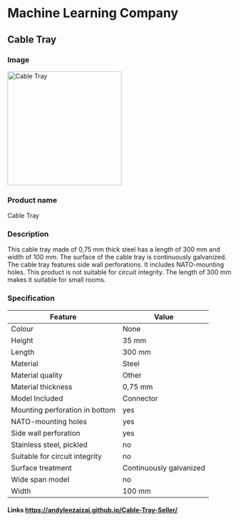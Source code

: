 # Machine Learning Company
## Cable Tray

### Image
<img src="https://i.imgur.com/LGU0HO2.jpg" alt="Cable Tray" width="256" height="256">

### Product name
Cable Tray


### Description
This cable tray made of 0,75 mm thick steel has a length of 300 mm and width of 100 mm. The surface of the cable tray is continuously galvanized. The cable tray features side wall perforations. It includes NATO-mounting holes. This product is not suitable for circuit integrity. The length of 300 mm makes it suitable for small rooms. 

### Specification

Feature | Value
------------ | -------------
Colour | None
Height | 35 mm
Length | 300 mm
Material | Steel
Material quality | Other
Material thickness | 0,75 mm
Model Included | Connector
Mounting perforation in bottom | yes
NATO-mounting holes | yes
Side wall perforation | yes
Stainless steel, pickled | no
Suitable for circuit integrity | no
Surface treatment | Continuously galvanized
Wide span model | no
Width | 100 mm

#### Links https://andyleezaizai.github.io/Cable-Tray-Seller/
